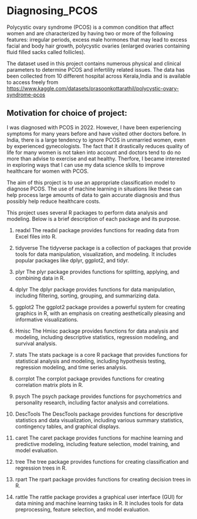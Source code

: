 # Diagnosing_PCOS
Polycystic ovary syndrome (PCOS) is a common condition that affect women and are characterized by having two or more of the following features: irregular periods, excess male hormones that may lead to excess facial and body hair growth, polycystic ovaries (enlarged ovaries containing fluid filled sacks called follicles). 

The dataset used in this project contains numerous physical and clinical parameters to determine PCOS and infertility related issues. The data has been collected from 10 different hospital across Kerala,India and is available to access freely from https://www.kaggle.com/datasets/prasoonkottarathil/polycystic-ovary-syndrome-pcos

## Motivation for choice of project:
I was diagnosed with PCOS in 2022. However, I have been experiencing symptoms for many years before and have visited other doctors before. In India, there is a large tendency to ignore PCOS in unmarried women, even by experienced gynecologists. The fact that it drastically reduces quality of life for many women is not taken into account and doctors tend to do no more than advise to exercise and eat healthy. Therfore, I became interested in exploring ways that I can use my data science skills to improve healthcare for women with PCOS.

The aim of this project is to use an appropriate classification model to diagnose PCOS. The use of machine learning in situations like these can help process large amounts of data to gain accurate diagnosis and thus possibly help reduce healthcare costs.

This project uses several R packages to perform data analysis and modeling. Below is a brief description of each package and its purpose.

1. readxl
The readxl package provides functions for reading data from Excel files into R.

2. tidyverse
The tidyverse package is a collection of packages that provide tools for data manipulation, visualization, and modeling. It includes popular packages like dplyr, ggplot2, and tidyr.

3. plyr
The plyr package provides functions for splitting, applying, and combining data in R.

4. dplyr
The dplyr package provides functions for data manipulation, including filtering, sorting, grouping, and summarizing data.

5. ggplot2
The ggplot2 package provides a powerful system for creating graphics in R, with an emphasis on creating aesthetically pleasing and informative visualizations.

6. Hmisc
The Hmisc package provides functions for data analysis and modeling, including descriptive statistics, regression modeling, and survival analysis.

7. stats
The stats package is a core R package that provides functions for statistical analysis and modeling, including hypothesis testing, regression modeling, and time series analysis.

7. corrplot
The corrplot package provides functions for creating correlation matrix plots in R.

8. psych
The psych package provides functions for psychometrics and personality research, including factor analysis and correlations.

9. DescTools
The DescTools package provides functions for descriptive statistics and data visualization, including various summary statistics, contingency tables, and graphical displays.

10. caret
The caret package provides functions for machine learning and predictive modeling, including feature selection, model training, and model evaluation.

11. tree
The tree package provides functions for creating classification and regression trees in R.

12. rpart
The rpart package provides functions for creating decision trees in R.

13. rattle
The rattle package provides a graphical user interface (GUI) for data mining and machine learning tasks in R. It includes tools for data preprocessing, feature selection, and model evaluation.
